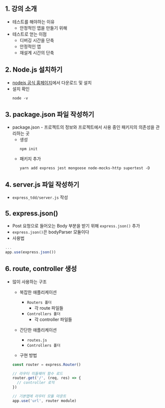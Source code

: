 ## 1. 강의 소개
* 테스트를 해야하는 이유
  * 안정적인 앱을 만들기 위해
* 테스트로 얻는 이점
  * 디버깅 시간을 단축
  * 안정적인 앱
  * 재설계 시간의 단축

## 2. Node.js 설치하기
* [nodejs 공식 홈페이지](https://nodejs.org/ko/)에서 다운로드 및 설치
* 설치 확인
  ```
  node -v
  ```

## 3. package.json 파일 작성하기
* package.json - 프로젝트의 정보와 프로젝트에서 사용 중인 패키지의 의존성을 관리하는 곳
  * 생성
    ```
    npm init
    ```
  * 패키지 추가
    ```
    yarn add express jest mongoose node-mocks-http supertest -D
    ```

## 4. server.js 파일 작성하기
* `express_tdd/server.js` 작성

## 5. express.json()
* Post 요청으로 들어오는 Body 부분을 받기 위해 `express.json()` 추가
* `express.json()`은 bodyParser 모듈이다
* 사용법
```js
...
app.use(express.json())
```

## 6. route, controller 생성
* 많이 사용하는 구조
  * 복잡한 애플리케이션
    * `Routers 폴더`
      * 각 route 파일들
    * `Controllers 폴더`
      * 각 controller 파일들

  * 간단한 애플리케이션
    * `routes.js`
    * `Controllers 폴더`

  * 구현 방법
  ```js
  const router = express.Router()

  // 라우터 미들웨어 함수 로드
  router.get('/', (req, res) => {
    // controller 로직
  })

  // 기본앱에 라우터 모듈 마운트
  app.use('url', router module)
  ```
